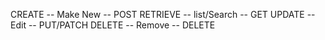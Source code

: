 CREATE    -- Make New     -- POST
RETRIEVE  -- list/Search  -- GET
UPDATE    -- Edit -- PUT/PATCH
DELETE    -- Remove       -- DELETE